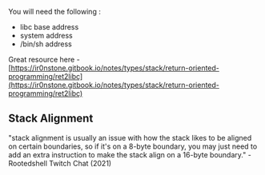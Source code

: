 You will need the following :
- libc base address
- system address 
- /bin/sh address

Great resource here - [https://ir0nstone.gitbook.io/notes/types/stack/return-oriented-programming/ret2libc](https://ir0nstone.gitbook.io/notes/types/stack/return-oriented-programming/ret2libc)

## Stack Alignment
"stack alignment is usually an issue with how the stack likes to be aligned on certain boundaries, so if it's on a 8-byte boundary, you may just need to add an extra instruction to make the stack align on a 16-byte boundary." - Rootedshell Twitch Chat (2021)


